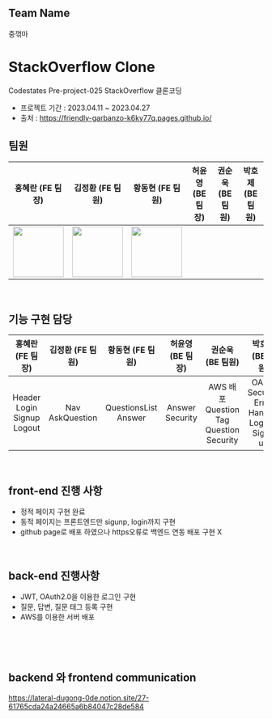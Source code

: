 ## Team Name 
중꺾마 

# StackOverflow Clone

Codestates Pre-project-025 StackOverflow 클론코딩
- 프로젝트 기간 : 2023.04.11 ~ 2023.04.27
- 출처 : https://friendly-garbanzo-k6ky77q.pages.github.io/

## 팀원

|홍혜란 (FE 팀장)|김정환 (FE 팀원)|황동현 (FE 팀원)|허윤영 (BE 팀장)|권순욱 (BE 팀원)|박호제 (BE 팀원)|
|:-:|:-:|:-:|:-:|:-:|:-:|
|<img src="https://user-images.githubusercontent.com/120001350/234785065-fa894d42-4ccb-499b-958c-78d87529343b.PNG" width="100px" height="100px">|<img src="https://user-images.githubusercontent.com/120001350/234782174-41123ac8-db79-4958-a426-271af789027d.png" width="100px" height="100px">|<img src="https://user-images.githubusercontent.com/120001350/234785857-8599604e-089c-40e1-8421-135eb2897a17.png" width="100px" height="100px">||||

<br>

## 기능 구현 담당

|홍혜란 (FE 팀장)|김정환 (FE 팀원)|황동현 (FE 팀원)|허윤영 (BE 팀장)|권순욱 (BE 팀원)|박호제 (BE 팀원)|
|:-:|:-:|:-:|:-:|:-:|:-:|
|Header <br/> Login <br/> Signup <br/> Logout <br/>| Nav <br/> AskQuestion <br/>|QuestionsList <br/> Answer <br/>|Answer<br/>Security<br/>|AWS 배포<br>Question Tag<br>Question</br>Security|OAuth<br>Security</br>Error Handler </br> Log-in, Sign-up|

<br>

## front-end 진행 사항

- 정적 페이지 구현 완료 
- 동적 페이지는 프론트엔드만 sigunp, login까지 구현 
- github page로 배포 하였으나 https오류로 백엔드 연동 배포 구현 X

<br>

## back-end 진행사항

- JWT, OAuth2.0을 이용한 로그인 구현
- 질문, 답변, 질문 태그 등록 구현
- AWS를 이용한 서버 배포

<br><br><br>

## backend 와 frontend communication

https://lateral-dugong-0de.notion.site/27-61765cda24a24665a6b84047c28de584
